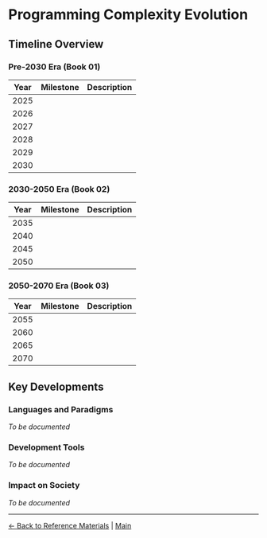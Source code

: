 # Programming Complexity Evolution

## Timeline Overview

### Pre-2030 Era (Book 01)
| Year  | Milestone | Description |
|-------|-----------|-------------|
| 2025  |           |             |
| 2026  |           |             |
| 2027  |           |             |
| 2028  |           |             |
| 2029  |           |             |
| 2030  |           |             |

### 2030-2050 Era (Book 02)
| Year  | Milestone | Description |
|-------|-----------|-------------|
| 2035  |           |             |
| 2040  |           |             |
| 2045  |           |             |
| 2050  |           |             |

### 2050-2070 Era (Book 03)
| Year  | Milestone | Description |
|-------|-----------|-------------|
| 2055  |           |             |
| 2060  |           |             |
| 2065  |           |             |
| 2070  |           |             |

## Key Developments

### Languages and Paradigms
*To be documented*

### Development Tools
*To be documented*

### Impact on Society
*To be documented*

---

[← Back to Reference Materials](./README.md) | [Main](../README.md)

